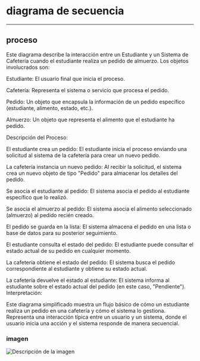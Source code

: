 # diagrama de secuencia
-------

## proceso

Este diagrama describe la interacción entre un Estudiante y un Sistema de Cafetería cuando el estudiante realiza un pedido de almuerzo. Los objetos involucrados son:

Estudiante: El usuario final que inicia el proceso.

Cafetería: Representa el sistema o servicio que procesa el pedido.

Pedido: Un objeto que encapsula la información de un pedido específico (estudiante, alimento, estado, etc.).

Almuerzo: Un objeto que representa el alimento que el estudiante ha pedido.

Descripción del Proceso:

El estudiante crea un pedido: El estudiante inicia el proceso enviando una solicitud al sistema de la cafetería para crear un nuevo pedido.

La cafetería instancia un nuevo pedido: Al recibir la solicitud, el sistema crea un nuevo objeto de tipo "Pedido" para almacenar los detalles del pedido.

Se asocia el estudiante al pedido: El sistema asocia el pedido al estudiante específico que lo realizó.

Se asocia el almuerzo al pedido: El sistema asocia el alimento seleccionado (almuerzo) al pedido recién creado.

El pedido se guarda en la lista: El sistema almacena el pedido en una lista o base de datos para su posterior seguimiento.

El estudiante consulta el estado del pedido: El estudiante puede consultar el estado actual de su pedido en cualquier momento.

La cafetería obtiene el estado del pedido: El sistema busca el pedido correspondiente al estudiante y obtiene su estado actual.

La cafetería devuelve el estado al estudiante: El sistema informa al estudiante sobre el estado actual del pedido (en este caso, "Pendiente").
Interpretación:

Este diagrama simplificado muestra un flujo básico de cómo un estudiante realiza un pedido en una cafetería y cómo el sistema lo gestiona. Representa una interacción típica entre un usuario y un sistema, donde el usuario inicia una acción y el sistema responde de manera secuencial.

### imagen
![Descripción de la imagen](https://www.planttext.com/api/plantuml/png/RP5D2i8m44RtWTnXw4eNNg0BiGGHLnPlC3OZ1EAavCU5ftVQg1LnENcFRpuckvGnvdBpMk6GGuHzoiKwv4nQZOBSu4QPe35ufKpHOGEOmFpGdgopOKRz3-hyhL1yLDXffTMo0pPRC2sOI1YXPcXbfjU-XIDBEHwS82vq3p2-X7uIbf0MkXHcZRxAprAtC7pLMF8F1QCLKcE16BoJZV_w1Kx5vxe1nRNaFstUSQTB9gQ_YdIfGMUI6pE-dPNSZQqZsTIijTh9C7-5Lay0)

